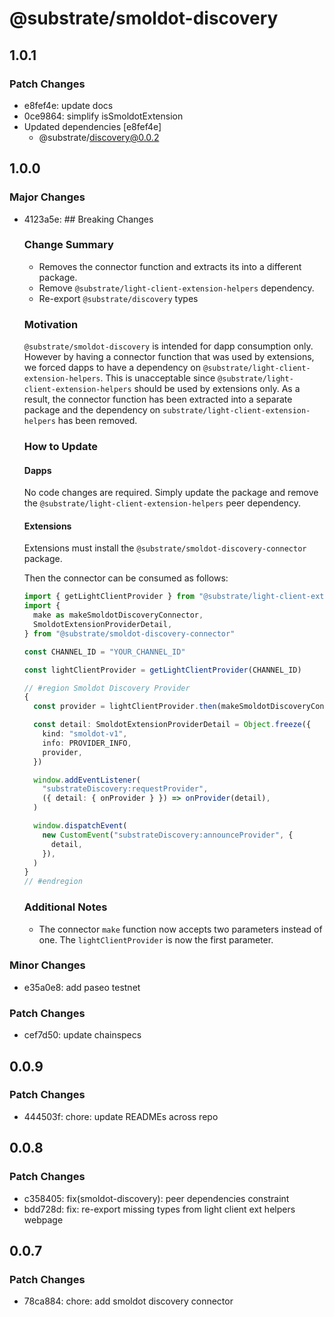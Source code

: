 # @substrate/smoldot-discovery

## 1.0.1

### Patch Changes

- e8fef4e: update docs
- 0ce9864: simplify isSmoldotExtension
- Updated dependencies [e8fef4e]
  - @substrate/discovery@0.0.2

## 1.0.0

### Major Changes

- 4123a5e: ## Breaking Changes

  ### Change Summary

  - Removes the connector function and extracts its into a different package.
  - Remove `@substrate/light-client-extension-helpers` dependency.
  - Re-export `@substrate/discovery` types

  ### Motivation

  `@substrate/smoldot-discovery` is intended for dapp consumption only. However by having a connector function that was used by extensions, we forced dapps to have a dependency on `@substrate/light-client-extension-helpers`. This is unacceptable since `@substrate/light-client-extension-helpers` should be used by extensions only. As a result, the connector function has been extracted into a separate package
  and the dependency on `substrate/light-client-extension-helpers` has been removed.

  ### How to Update

  #### Dapps

  No code changes are required. Simply update the package and remove the `@substrate/light-client-extension-helpers` peer dependency.

  #### Extensions

  Extensions must install the `@substrate/smoldot-discovery-connector` package.

  Then the connector can be consumed as follows:

  ```ts
  import { getLightClientProvider } from "@substrate/light-client-extension-helpers/web-page"
  import {
    make as makeSmoldotDiscoveryConnector,
    SmoldotExtensionProviderDetail,
  } from "@substrate/smoldot-discovery-connector"

  const CHANNEL_ID = "YOUR_CHANNEL_ID"

  const lightClientProvider = getLightClientProvider(CHANNEL_ID)

  // #region Smoldot Discovery Provider
  {
    const provider = lightClientProvider.then(makeSmoldotDiscoveryConnector)

    const detail: SmoldotExtensionProviderDetail = Object.freeze({
      kind: "smoldot-v1",
      info: PROVIDER_INFO,
      provider,
    })

    window.addEventListener(
      "substrateDiscovery:requestProvider",
      ({ detail: { onProvider } }) => onProvider(detail),
    )

    window.dispatchEvent(
      new CustomEvent("substrateDiscovery:announceProvider", {
        detail,
      }),
    )
  }
  // #endregion
  ```

  ### Additional Notes

  - The connector `make` function now accepts two parameters instead of one. The `lightClientProvider` is now the first parameter.

### Minor Changes

- e35a0e8: add paseo testnet

### Patch Changes

- cef7d50: update chainspecs

## 0.0.9

### Patch Changes

- 444503f: chore: update READMEs across repo

## 0.0.8

### Patch Changes

- c358405: fix(smoldot-discovery): peer dependencies constraint
- bdd728d: fix: re-export missing types from light client ext helpers webpage

## 0.0.7

### Patch Changes

- 78ca884: chore: add smoldot discovery connector
